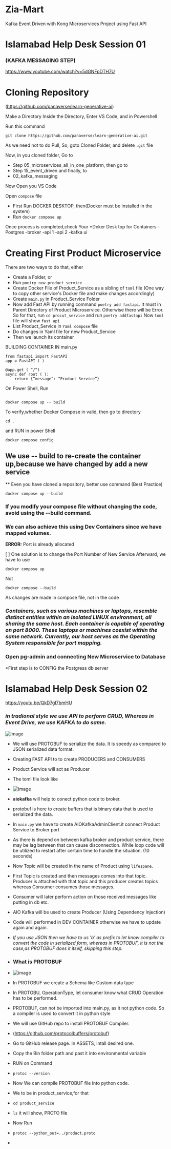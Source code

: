 # Zia-Mart
Kafka Event Driven with Kong Microservices Project using Fast API

# Islamabad Help Desk Session 01 
### (KAFKA MESSAGING STEP)
https://www.youtube.com/watch?v=5dGNFpDTH7U

# Cloning Repository
(https://github.com/panaverse/learn-generative-ai)

Make a Directory
Inside the Directory, Enter VS Code, and in Powershell 

Run this command

```
git clone https://github.com/panaverse/learn-generative-ai.git
```
As we need not to do Pull, So, goto Cloned Folder, and delete ``` .git ``` file

Now, in you cloned folder, Go to

* Step 05_microservices_all_in_one_platform, then go to
* Step 15_event_driven and finally, to
* 02_kafka_messaging

Now Open you VS Code

Open ```compose``` file

* First Run DOCKER DESKTOP, then(Docker must be installed in the system)
* Run ```docker compose up```

Once process is completed,check Your 
*Doker Desk top for Containers
-Postgres
-broker
-api 1
-api 2
-kafka ui

# Creating First Product Microservice

There are two ways to do that, either

* Create a Folder, or
* Run ```poetry new product_service```
* Create Docker File of Product_Service as a sibling of ```toml``` file (One way to copy other service's Docker file and make changes accordingly)
* Create ```main.py``` in Product_Service Folder
* Now add Fast API by running command ```poetry add fastapi```. It must in Parent Directory of Product Microservice. Otherwise there will be Error. So for that, run ```cd procut_service``` and run  ```poetry addfastapi``` Now ```toml``` file will show ```fast api```
* List Product_Service in ```Yaml compose``` file
* Do changes in Yaml file for new Product_Service
* Then we launch its container

BUILDING CONTAINER IN main.py
```
from fastapi import FastAPI
app = FastAPI ( )

@app.get ( “/”)
async def root ( ):
	return {“message”: “Product Service”}
```
On Power Shell, Run
```

docker compose up -- build

```
To verify,whether Docker Compose in valid, then go to directory 
```
cd .
```
and RUN in power Shell
```
docker compose config
```

## We use -- build to re-create the container up,because we have changed by add a new service
** Even you have cloned a repository, better use command (Best Practice)
```
docker compose up --build
```
### If you modify your compose file without changing the code, avoid using the --build command.
### We can also achieve this using Dev Containers since we have mapped volumes.
**ERROR:** Port is already allocated </span>

[ ] One solution is to change the Port Number of New Service 
Afterward, we have to use 
```
docker compose up
```
Not
```
docker compose --build
```
As changes are made in compose file, not in the code

### _Containers, such as various machines or laptops, resemble distinct entities within an isolated LINUX environment, all sharing the same host. Each container is capable of operating on port 8000. These laptops or machines coexist within the same network. Currently, our host serves as the Operating System responsible for port mapping._

### Open pg-admin and connecting New Microservice to Database
*First step is to CONFIG the Postgress db server

# Islamabad Help Desk Session 02
https://youtu.be/QkD7gI7bmHU

### _in tradional style we use API to perform CRUD, Whereas in Event Drive, we use KAFKA to do same._

![image](https://github.com/zulfiqaralimir/Zia-Mart/assets/68346772/4510e0de-a2a9-48cd-a6ef-588ee322cca5)

* We will use PROTOBUF to serialize the data. It is speedy as compared to JSON serialized data format.
* Creating FAST API to to create PRODUCERS and CONSUMERS
* Product Service will act as Producer
* The toml file look like

* ![image](https://github.com/zulfiqaralimir/Zia-Mart/assets/68346772/bc34763b-a77a-46d6-937e-a7f9d76c6095)

* **aiokafka** will help to conect python code to broker.
* protobuf is here to create buffers that is binary data that is used to serialized the data.
* In ```main.py``` we have to create AIOKafkaAdminClient.it connect Product Service to Broker port
* As there is depend on between kafka broker and product service, there may be lag between that can cause disconnection. While loop code will be utilized to restart after certain time to handle the situation. (10 seconds)
* Now Topic will be created in the name of Product using ```lifespane```.
* First Topic is created and then messages comes into that topic. Producer is attached with that topic and this producer creates topics whereas Consumer consumes those messages.
* Consumer will later perform action on those received messages like putting in db etc.
* AIO Kafka will be used to create Producer (Using Dependency Injection)
* Code will performed in DEV CONTAINER otherwise we have to update again and again.
* *If you use JSON then we have to us 'b' as prefix to let know compiler to convert the code in serialized form, whereas in PROTOBUF, it is not the case,as PROTOBUF does it itself, skipping this step.*
* ### What is PROTOBUF
* ![image](https://github.com/zulfiqaralimir/Zia-Mart/assets/68346772/7ff7c087-68ec-44f2-96b0-c092a4ff76e4)

* In PROTOBUF we create a Schema like Custom data type
* In PROTOBU, OperationType, let consumer know what CRUD Operation has to be performed.
* PROTOBUF, can not be imported into main.py, as it not python code. So a compiler is used to convert it in python style
* We will use GitHub repo to install PROTOBUF Compiler.
* (https://github.com/protocolbuffers/protobuf)

* Go to GitHub release page. In ASSETS, intall desired one.
* Copy the Bin folder path and past it into environmental variable
* RUN on Command
* ```protoc --version```
* Now We can compile PROTOBUF file into python code.
* We to be in product_service,for that
* ```cd product_service```
* ```ls``` it will show, PROTO file
* Now Run
* ```protoc --python_out=../product.proto```

* 

